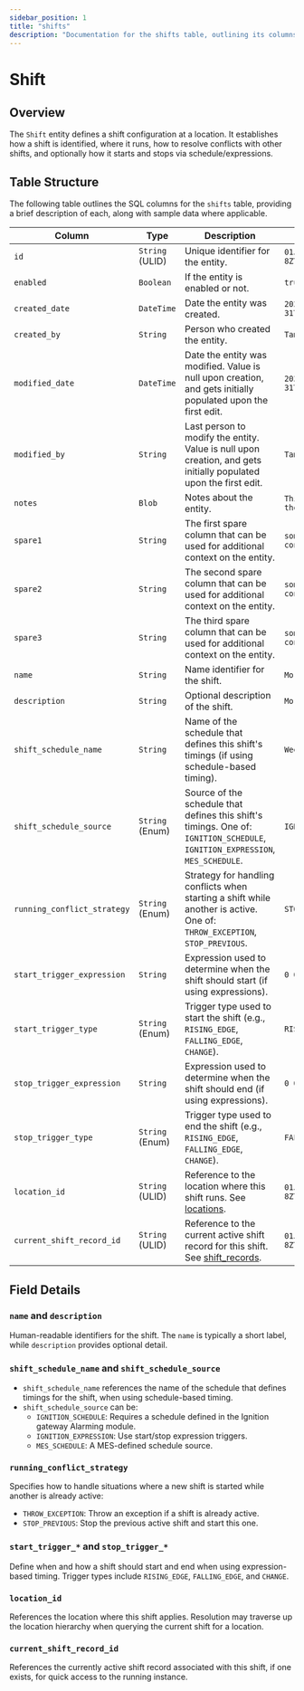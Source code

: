 ```yaml
---
sidebar_position: 1
title: "shifts"
description: "Documentation for the shifts table, outlining its columns and structure."
---
```


# Shift

## Overview

The `Shift` entity defines a shift configuration at a location. It establishes how a shift is identified, where it runs, how to resolve conflicts with other shifts, and optionally how it starts and stops via schedule/expressions.

## Table Structure

The following table outlines the SQL columns for the `shifts` table, providing a brief description of each, along with sample data where applicable.

| Column                      | Type              | Description                                                                                                             | Example                        |
|----------------------------|-------------------|-------------------------------------------------------------------------------------------------------------------------|--------------------------------|
| `id`                       | `String` (ULID)   | Unique identifier for the entity.                                                                                       | `01JAP8RJBN-8ZTPXSGY-J9GSDPE1` |
| `enabled`                  | `Boolean`         | If the entity is enabled or not.                                                                                        | `true`                         |
| `created_date`             | `DateTime`        | Date the entity was created.                                                                                            | `2024-12-31T19:48:44Z`         |
| `created_by`               | `String`          | Person who created the entity.                                                                                           | `TamakiMES`                    |
| `modified_date`            | `DateTime`        | Date the entity was modified. Value is null upon creation, and gets initially populated upon the first edit.             | `2024-12-31T19:48:44Z`         |
| `modified_by`              | `String`          | Last person to modify the entity. Value is null upon creation, and gets initially populated upon the first edit.         | `TamakiMES`                    |
| `notes`                    | `Blob`            | Notes about the entity.                                                                                                  | `This entity has these notes`  |
| `spare1`                   | `String`          | The first spare column that can be used for additional context on the entity.                                            | `some extra context 1`         |
| `spare2`                   | `String`          | The second spare column that can be used for additional context on the entity.                                           | `some extra context 2`         |
| `spare3`                   | `String`          | The third spare column that can be used for additional context on the entity.                                            | `some extra context 3`         |
| `name`                     | `String`          | Name identifier for the shift.                                                                                           | `Morning Shift`                |
| `description`              | `String`          | Optional description of the shift.                                                                                       | `Morning shift M–F`            |
| `shift_schedule_name`      | `String`          | Name of the schedule that defines this shift's timings (if using schedule-based timing).                                 | `Weekday Schedule`             |
| `shift_schedule_source`    | `String` (Enum)   | Source of the schedule that defines this shift's timings. One of: `IGNITION_SCHEDULE`, `IGNITION_EXPRESSION`, `MES_SCHEDULE`.            | `IGNITION_SCHEDULE`            |
| `running_conflict_strategy`| `String` (Enum)   | Strategy for handling conflicts when starting a shift while another is active. One of: `THROW_EXCEPTION`, `STOP_PREVIOUS`. | `STOP_PREVIOUS`                |
| `start_trigger_expression` | `String`          | Expression used to determine when the shift should start (if using expressions).                                         | `0 0 6 * * 1-5`                |
| `start_trigger_type`       | `String` (Enum)   | Trigger type used to start the shift (e.g., `RISING_EDGE`, `FALLING_EDGE`, `CHANGE`).                                     | `RISING_EDGE`                  |
| `stop_trigger_expression`  | `String`          | Expression used to determine when the shift should end (if using expressions).                                           | `0 0 14 * * 1-5`               |
| `stop_trigger_type`        | `String` (Enum)   | Trigger type used to end the shift (e.g., `RISING_EDGE`, `FALLING_EDGE`, `CHANGE`).                                       | `FALLING_EDGE`                 |
| `location_id`              | `String` (ULID)   | Reference to the location where this shift runs. See [locations](../location-model/location).                             | `01JAP8RJBN-8ZTPXSGY-J9GSDPE1` |
| `current_shift_record_id`  | `String` (ULID)   | Reference to the current active shift record for this shift. See [shift_records](./shift-record).               | `01JAP8RJBN-8ZTPXSGY-J9GSDPE1` |

## Field Details

### `name` and `description`

Human-readable identifiers for the shift. The `name` is typically a short label, while `description` provides optional detail.

### `shift_schedule_name` and `shift_schedule_source`

- `shift_schedule_name` references the name of the schedule that defines timings for the shift, when using schedule-based timing.
- `shift_schedule_source` can be:
  - `IGNITION_SCHEDULE`: Requires a schedule defined in the Ignition gateway Alarming module.
  - `IGNITION_EXPRESSION`: Use start/stop expression triggers.
  - `MES_SCHEDULE`: A MES-defined schedule source.

### `running_conflict_strategy`

Specifies how to handle situations where a new shift is started while another is already active:
- `THROW_EXCEPTION`: Throw an exception if a shift is already active.
- `STOP_PREVIOUS`: Stop the previous active shift and start this one.

### `start_trigger_*` and `stop_trigger_*`

Define when and how a shift should start and end when using expression-based timing. Trigger types include `RISING_EDGE`, `FALLING_EDGE`, and `CHANGE`.

### `location_id`

References the location where this shift applies. Resolution may traverse up the location hierarchy when querying the current shift for a location.

### `current_shift_record_id`

References the currently active shift record associated with this shift, if one exists, for quick access to the running instance.
